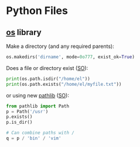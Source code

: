 # Python Files

## [os](https://docs.python.org/3/library/os.html) library

Make a directory (and any required parents):

```python
os.makedirs('dirname', mode=0o777, exist_ok=True)
```

Does a file or directory exist ([SO](https://stackoverflow.com/a/8933290/125246)):

```python
print(os.path.isdir("/home/el"))
print(os.path.exists("/home/el/myfile.txt"))
```

or using new [pathlib](https://docs.python.org/3/library/pathlib.html#) ([SO](https://stackoverflow.com/a/44228213/125246)):

```python
from pathlib import Path
p = Path('/usr')
p.exists()
p.is_dir()

# Can combine paths with /
q = p / 'bin' / 'vim'
```
